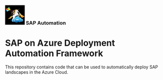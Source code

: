 ### <img src="../assets/images/UnicornSAPBlack256x256.png" width="64px"> SAP Automation <!-- omit in toc -->
# SAP on Azure Deployment Automation Framework <!-- omit in toc -->

This repository contains code that can be used to automatically deploy SAP landscapes in the Azure Cloud.
